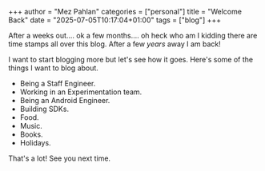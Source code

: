 +++
author = "Mez Pahlan"
categories = ["personal"]
title = "Welcome Back"
date = "2025-07-05T10:17:04+01:00"
tags = ["blog"]
+++

After a weeks out.... ok a few months.... oh heck who am I kidding there are time stamps all over this blog. After a few
_years_ away I am back!

I want to start blogging more but let's see how it goes. Here's some of the things I want to blog about.

<!--more-->

* Being a Staff Engineer.
* Working in an Experimentation team.
* Being an Android Engineer.
* Building SDKs.
* Food.
* Music.
* Books.
* Holidays.

That's a lot! See you next time.
